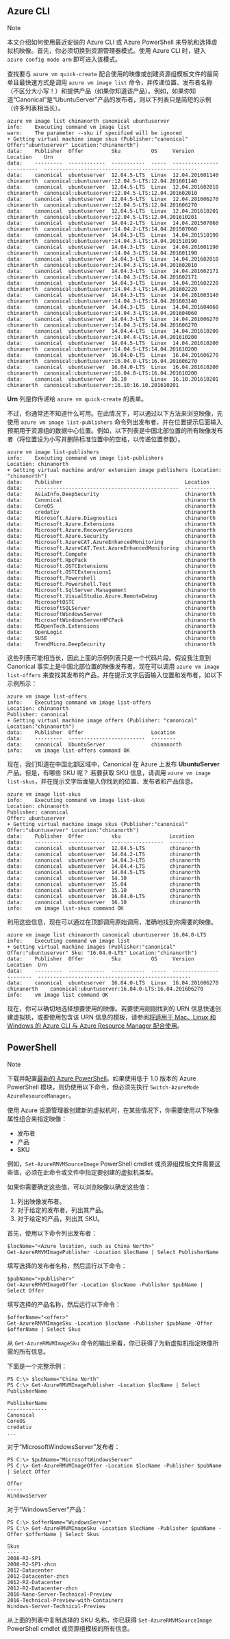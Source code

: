 ## <a name="azure-cli"></a> Azure CLI

> [!NOTE]
> 本文介绍如何使用最近安装的 Azure CLI 或 Azure PowerShell 来导航和选择虚拟机映像。首先，你必须切换到资源管理器模式。使用 Azure CLI 时，键入 `azure config mode arm` 即可进入该模式。

查找要与 `azure vm quick-create` 配合使用的映像或创建资源组模板文件的最简单且最快速方式是调用 `azure vm image list` 命令，并传递位置、发布者名称（不区分大小写！）和提供产品（如果你知道该产品）。例如，如果你知道“Canonical”是“UbuntuServer”产品的发布者，则以下列表只是简短的示例（许多列表相当长）。

    azure vm image list chinanorth canonical ubuntuserver
    info:    Executing command vm image list
    warn:    The parameter --sku if specified will be ignored
    + Getting virtual machine image skus (Publisher:"canonical" Offer:"ubuntuserver" Location:"chinanorth")
    data:    Publisher  Offer         Sku          OS     Version          Location    Urn
    data:    ---------  ------------  -----------  -----  ---------------  ----------  --------------------------------------------------
    data:    canonical  ubuntuserver  12.04.5-LTS  Linux  12.04.201601140  chinanorth  canonical:ubuntuserver:12.04.5-LTS:12.04.201601140
    data:    canonical  ubuntuserver  12.04.5-LTS  Linux  12.04.201602010  chinanorth  canonical:ubuntuserver:12.04.5-LTS:12.04.201602010
    data:    canonical  ubuntuserver  12.04.5-LTS  Linux  12.04.201606270  chinanorth  canonical:ubuntuserver:12.04.5-LTS:12.04.201606270
    data:    canonical  ubuntuserver  12.04.5-LTS  Linux  12.04.201610201  chinanorth  canonical:ubuntuserver:12.04.5-LTS:12.04.201610201
    data:    canonical  ubuntuserver  14.04.2-LTS  Linux  14.04.201507060  chinanorth  canonical:ubuntuserver:14.04.2-LTS:14.04.201507060
    data:    canonical  ubuntuserver  14.04.3-LTS  Linux  14.04.201510190  chinanorth  canonical:ubuntuserver:14.04.3-LTS:14.04.201510190
    data:    canonical  ubuntuserver  14.04.3-LTS  Linux  14.04.201601190  chinanorth  canonical:ubuntuserver:14.04.3-LTS:14.04.201601190
    data:    canonical  ubuntuserver  14.04.3-LTS  Linux  14.04.201602010  chinanorth  canonical:ubuntuserver:14.04.3-LTS:14.04.201602010
    data:    canonical  ubuntuserver  14.04.3-LTS  Linux  14.04.201602171  chinanorth  canonical:ubuntuserver:14.04.3-LTS:14.04.201602171
    data:    canonical  ubuntuserver  14.04.3-LTS  Linux  14.04.201602220  chinanorth  canonical:ubuntuserver:14.04.3-LTS:14.04.201602220
    data:    canonical  ubuntuserver  14.04.3-LTS  Linux  14.04.201603140  chinanorth  canonical:ubuntuserver:14.04.3-LTS:14.04.201603140
    data:    canonical  ubuntuserver  14.04.3-LTS  Linux  14.04.201604060  chinanorth  canonical:ubuntuserver:14.04.3-LTS:14.04.201604060
    data:    canonical  ubuntuserver  14.04.3-LTS  Linux  14.04.201606270  chinanorth  canonical:ubuntuserver:14.04.3-LTS:14.04.201606270
    data:    canonical  ubuntuserver  14.04.4-LTS  Linux  14.04.201610200  chinanorth  canonical:ubuntuserver:14.04.4-LTS:14.04.201610200
    data:    canonical  ubuntuserver  14.04.5-LTS  Linux  14.04.201610200  chinanorth  canonical:ubuntuserver:14.04.5-LTS:14.04.201610200
    data:    canonical  ubuntuserver  16.04.0-LTS  Linux  16.04.201606270  chinanorth  canonical:ubuntuserver:16.04.0-LTS:16.04.201606270
    data:    canonical  ubuntuserver  16.04.0-LTS  Linux  16.04.201610200  chinanorth  canonical:ubuntuserver:16.04.0-LTS:16.04.201610200
    data:    canonical  ubuntuserver  16.10        Linux  16.10.201610201  chinanorth  canonical:ubuntuserver:16.10:16.10.201610201

**Urn** 列是你传递给 `azure vm quick-create` 的表单。

不过，你通常还不知道什么可用。在此情况下，可以通过以下方法来浏览映像，先使用 `azure vm image list-publishers` 命令列出发布者，并在位置提示后面输入预期用于资源组的数据中心位置。例如，以下列表是中国北部位置的所有映像发布者（将位置设为小写并删除标准位置中的空格，以传递位置参数）。

    azure vm image list-publishers
    info:    Executing command vm image list-publishers
    Location: chinanorth
    + Getting virtual machine and/or extension image publishers (Location: "chinanorth")
    data:    Publisher                                        Location
    data:    -----------------------------------------------  ----------
    data:    AsiaInfo.DeepSecurity                            chinanorth
    data:    Canonical                                        chinanorth
    data:    CoreOS                                           chinanorth
    data:    credativ                                         chinanorth
    data:    Microsoft.Azure.Diagnostics                      chinanorth
    data:    Microsoft.Azure.Extensions                       chinanorth
    data:    Microsoft.Azure.RecoveryServices                 chinanorth
    data:    Microsoft.Azure.Security                         chinanorth
    data:    Microsoft.AzureCAT.AzureEnhancedMonitoring       chinanorth
    data:    Microsoft.AzureCAT.Test.AzureEnhancedMonitoring  chinanorth
    data:    Microsoft.Compute                                chinanorth
    data:    Microsoft.HpcPack                                chinanorth
    data:    Microsoft.OSTCExtensions                         chinanorth
    data:    Microsoft.OSTCExtensions1                        chinanorth
    data:    Microsoft.Powershell                             chinanorth
    data:    Microsoft.Powershell.Test                        chinanorth
    data:    Microsoft.SqlServer.Management                   chinanorth
    data:    Microsoft.VisualStudio.Azure.RemoteDebug         chinanorth
    data:    MicrosoftOSTC                                    chinanorth
    data:    MicrosoftSQLServer                               chinanorth
    data:    MicrosoftWindowsServer                           chinanorth
    data:    MicrosoftWindowsServerHPCPack                    chinanorth
    data:    MSOpenTech.Extensions                            chinanorth
    data:    OpenLogic                                        chinanorth
    data:    SUSE                                             chinanorth
    data:    TrendMicro.DeepSecurity                          chinanorth

这些列表可能相当长，因此上面的示例列表只是一个代码片段。假设我注意到 Canonical 事实上是中国北部位置的映像发布者。现在可以调用 `azure vm image list-offers` 来查找其发布的产品，并在提示文字后面输入位置和发布者，如以下示例所示：

    azure vm image list-offers
    info:    Executing command vm image list-offers
    Location: chinanorth
    Publisher: canonical
    + Getting virtual machine image offers (Publisher: "canonical" Location:"chinanorth")
    data:    Publisher  Offer                      Location
    data:    ---------  -------------------------  --------
    data:    canonical  UbuntuServer               chinanorth
    info:    vm image list-offers command OK

现在，我们知道在中国北部区域中，Canonical 在 Azure 上发布 **UbuntuServer** 产品。但是，有哪些 SKU 呢？ 若要获取 SKU 信息，请调用 `azure vm image list-skus`，并在提示文字后面输入你找到的位置、发布者和产品信息。

    azure vm image list-skus
    info:    Executing command vm image list-skus
    Location: chinanorth
    Publisher: canonical
    Offer: ubuntuserver
    + Getting virtual machine image skus (Publisher:"canonical" Offer:"ubuntuserver" Location:"chinanorth")
    data:    Publisher  Offer         sku                Location
    data:    ---------  ------------  -----------------  --------
    data:    canonical  ubuntuserver  12.04.5-LTS        chinanorth
    data:    canonical  ubuntuserver  14.04.2-LTS        chinanorth
    data:    canonical  ubuntuserver  14.04.3-LTS        chinanorth
    data:    canonical  ubuntuserver  14.04.4-LTS        chinanorth
    data:    canonical  ubuntuserver  14.04.5-LTS        chinanorth
    data:    canonical  ubuntuserver  14.10              chinanorth
    data:    canonical  ubuntuserver  15.04              chinanorth
    data:    canonical  ubuntuserver  15.10              chinanorth
    data:    canonical  ubuntuserver  16.04.0-LTS        chinanorth
    data:    canonical  ubuntuserver  16.10              chinanorth
    info:    vm image list-skus command OK

利用这些信息，现在可以通过在顶部调用原始调用，准确地找到你需要的映像。

    azure vm image list chinanorth canonical ubuntuserver 16.04.0-LTS
    info:    Executing command vm image list
    + Getting virtual machine images (Publisher:"canonical" Offer:"ubuntuserver" Sku: "16.04.0-LTS" Location:"chinanorth")
    data:    Publisher  Offer         Sku          OS     Version          Location  Urn
    data:    ---------  ------------  -----------  -----  ---------------  --------  --------------------------------------------------
    data:    canonical  ubuntuserver  16.04.0-LTS  Linux  16.04.201606270  chinanorth    canonical:ubuntuserver:16.04.0-LTS:16.04.201606270
    info:    vm image list command OK

现在，你可以确切地选择想要使用的映像。若要使用刚刚找到的 URN 信息快速创建虚拟机，或要使用包含该 URN 信息的模板，请参阅[将适用于 Mac、Linux 和 Windows 的 Azure CLI 与 Azure Resource Manager 配合使用](../articles/azure-resource-manager/xplat-cli-azure-resource-manager.md)。

## <a name="powershell"></a> PowerShell

> [!NOTE]
> 下载并配置[最新的 Azure PowerShell](https://docs.microsoft.com/powershell/azureps-cmdlets-docs)。如果使用低于 1.0 版本的 Azure PowerShell 模块，则仍使用以下命令，但必须先执行 `Switch-AzureMode AzureResourceManager`。

使用 Azure 资源管理器创建新的虚拟机时，在某些情况下，你需要使用以下映像属性组合来指定映像：

- 发布者
- 产品
- SKU

例如，`Set-AzureRMVMSourceImage` PowerShell cmdlet 或资源组模板文件需要这些值，必须在此命令或文件中指定要创建的虚拟机类型。

如果你需要确定这些值，可以浏览映像以确定这些值：

1. 列出映像发布者。
2. 对于给定的发布者，列出其产品。
3. 对于给定的产品，列出其 SKU。

首先，使用以下命令列出发布者：

    $locName="<Azure location, such as China North>"
    Get-AzureRMVMImagePublisher -Location $locName | Select PublisherName

填写选择的发布者名称，然后运行以下命令：

    $pubName="<publisher>"
    Get-AzureRMVMImageOffer -Location $locName -Publisher $pubName | Select Offer

填写选择的产品名称，然后运行以下命令：

    $offerName="<offer>"
    Get-AzureRMVMImageSku -Location $locName -Publisher $pubName -Offer $offerName | Select Skus

从 `Get-AzureRMVMImageSku` 命令的输出来看，你已获得了为新虚拟机指定映像所需的所有信息。

下面是一个完整示例：

    PS C:\> $locName="China North"
    PS C:\> Get-AzureRMVMImagePublisher -Location $locName | Select PublisherName

    PublisherName
    -------------
    Canonical
    CoreOS
    credativ
    ...

对于“MicrosoftWindowsServer”发布者：

    PS C:\> $pubName="MicrosoftWindowsServer"
    PS C:\> Get-AzureRMVMImageOffer -Location $locName -Publisher $pubName | Select Offer

    Offer
    -----
    WindowsServer

对于“WindowsServer”产品：

    PS C:\> $offerName="WindowsServer"
    PS C:\> Get-AzureRMVMImageSku -Location $locName -Publisher $pubName -Offer $offerName | Select Skus

    Skus
    ----
    2008-R2-SP1
    2008-R2-SP1-zhcn
    2012-Datacenter
    2012-Datacenter-zhcn
    2012-R2-Datacenter
    2012-R2-Datacenter-zhcn
    2016-Nano-Server-Technical-Preview
    2016-Technical-Preview-with-Containers
    Windows-Server-Technical-Preview

从上面的列表中复制选择的 SKU 名称，你已获得 `Set-AzureRMVMSourceImage` PowerShell cmdlet 或资源组模板的所有信息。

<!--Image references-->

[5]: ./media/markdown-template-for-new-articles/octocats.png
[6]: ./media/markdown-template-for-new-articles/pretty49.png
[7]: ./media/markdown-template-for-new-articles/channel-9.png
[8]: ./media/markdown-template-for-new-articles/copytemplate.png

<!--Reference style links - using these makes the source content way more readable than using inline links-->

[gog]: http://google.com/
[yah]: http://search.yahoo.com/
[msn]: http://search.msn.com/

<!---HONumber=Mooncake_1010_2016-->